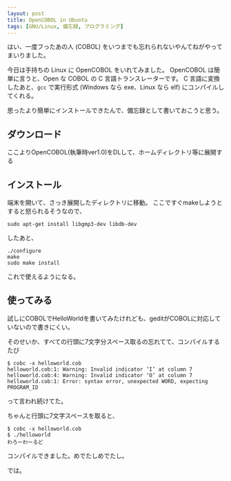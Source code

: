 ```yaml
---
layout: post
title: OpenCOBOL in Ubuntu
tags: [GNU/Linux, 備忘録, プログラミング]
---
```


はい、一度フったあの人 (COBOL) をいつまでも忘れられないやんてねがやってまいりました。

今日は手持ちの Linux に OpenCOBOL をいれてみました。
OpenCOBOL は簡単に言うと、Open な COBOL の C 言語トランスレーターです。
C 言語に変換したあと、`gcc` で実行形式
(Windows なら exe、Linux なら elf) にコンパイルしてくれる。

思ったより簡単にインストールできたんで、備忘録として書いておこうと思う。

<!-- more -->

## ダウンロード

ここよりOpenCOBOL(執筆時ver1.0)をDLして、ホームディレクトリ等に展開する

## インストール

端末を開いて、さっき展開したディレクトリに移動。
ここですぐmakeしようとすると怒られるそうなので、
```
sudo apt-get install libgmp3-dev libdb-dev
```
したあと、
```
./configure
make
sudo make install
```
これで使えるようになる。

## 使ってみる

試しにCOBOLでHelloWorldを書いてみたけれども、geditがCOBOLに対応していないので書きにくい。

そのせいか、すべての行頭に7文字分スペース取るの忘れてて、コンパイルするたび
```
$ cobc -x helloworld.cob
helloworld.cob:1: Warning: Invalid indicator ‘I’ at column 7 helloworld.cob:4: Warning: Invalid indicator ‘O’ at column 7
helloworld.cob:1: Error: syntax error, unexpected WORD, expecting PROGRAM_ID
```
って言われ続けてた。

ちゃんと行頭に7文字スペースを取ると、
```
$ cobc -x helloworld.cob
$ ./helloworld
わろーわーるど
```
コンパイルできました。めでたしめでたし。

では。

